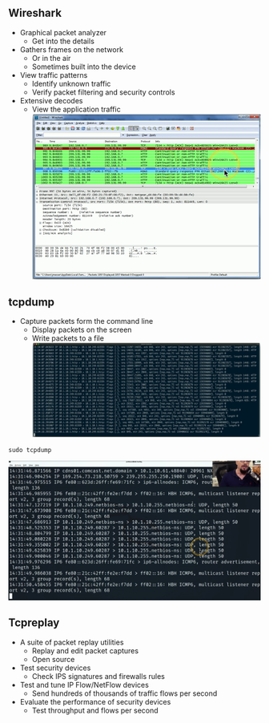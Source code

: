 ## Wireshark
- Graphical packet analyzer
	- Get into the details
- Gathers frames on the network
	- Or in the air
	- Sometimes built into the device
- View traffic patterns
	- Identify unknown traffic
	- Verify packet filtering and security controls
- Extensive decodes
	- View the application traffic
![](../Images/240606-1%202.png)
## tcpdump
- Capture packets form the command line
	- Display packets on the screen
	- Write packets to a file
![](../Images/240606-2%201.png)
```
sudo tcpdump
```
![](../Images/240606-3%201.png)
## Tcpreplay
- A suite of packet replay utilities
	- Replay and edit packet captures
	- Open source
- Test security devices
	- Check IPS signatures and firewalls rules
- Test and tune IP Flow/NetFlow devices
	- Send hundreds of thousands of traffic flows per second
- Evaluate the performance of security devices
	- Test throughput and flows per second


